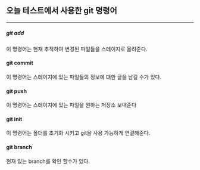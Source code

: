 ## 오늘 테스트에서 사용한 git 명령어

---

##### git add

이 명령어는 현재 추적하여 변경된 파일들을 스테이지로 올려준다.

#### git commit

이 명령어는 스테이지에 있는 파일들의 정보에 대한 글을 남길 수가 있다.

#### git push

이 명령어는 스테이지에 있는 파일을 원하는 저장소 보내준다

#### git init

이 명령어는 폴더를 초기화 시키고 git을 사용 가능하게 연결해준다.

#### git branch

현재 있는 branch를 확인 할수가 있다.
